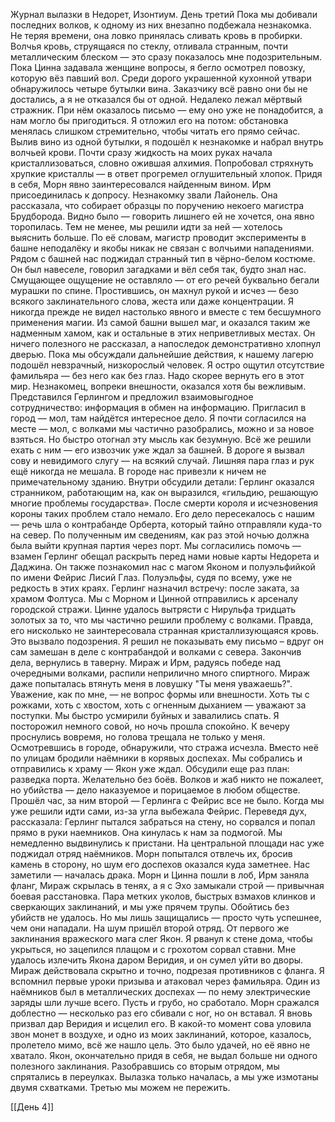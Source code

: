 Журнал вылазки в Недорет, Изонтиум. День третий
Пока мы добивали последних волков, к одному из них внезапно подбежала незнакомка. Не теряя времени, она ловко принялась сливать кровь в пробирки. Волчья кровь, струящаяся по стеклу, отливала странным, почти металлическим блеском — это сразу показалось мне подозрительным. Пока Цинна задавала женщине вопросы, я бегло осмотрел повозку, которую вёз павший вол. Среди дорого украшенной кухонной утвари обнаружилось четыре бутылки вина. Заказчику всё равно они бы не достались, а я не отказался бы от одной.
Недалеко лежал мёртвый стражник. При нём оказалось письмо — ему оно уже не понадобится, а нам могло бы пригодиться. Я отложил его на потом: обстановка менялась слишком стремительно, чтобы читать его прямо сейчас. Вылив вино из одной бутылки, я подошёл к незнакомке и набрал внутрь волчьей крови. Почти сразу жидкость на моих руках начала кристаллизоваться, словно ожившая алхимия. Попробовал стряхнуть хрупкие кристаллы — в ответ прогремел оглушительный хлопок.
Придя в себя, Морн явно заинтересовался найденным вином. Ирм присоединилась к допросу. Незнакомку звали Лайонель. Она рассказала, что собирает образцы по поручению некоего магистра Брудборода. Видно было — говорить лишнего ей не хочется, она явно торопилась. Тем не менее, мы решили идти за ней — хотелось выяснить больше.
По её словам, магистр проводит эксперименты в башне неподалёку и якобы никак не связан с волчьими нападениями. Рядом с башней нас поджидал странный тип в чёрно-белом костюме. Он был навеселе, говорил загадками и вёл себя так, будто знал нас. Смущающее ощущение не оставляло — от его речей буквально бегали мурашки по спине. Простившись, он махнул рукой и исчез — безо всякого заклинательного слова, жеста или даже концентрации. Я никогда прежде не видел настолько явного и вместе с тем бесшумного применения магии.
Из самой башни вышел маг, и оказался таким же надменным хамом, как и остальные в этих неприветливых местах. Он ничего полезного не рассказал, а напоследок демонстративно хлопнул дверью. Пока мы обсуждали дальнейшие действия, к нашему лагерю подошёл невзрачный, низкорослый человек. Я остро ощутил отсутствие фамильяра — без него как без глаз. Надо скорее вернуть его в этот мир.
Незнакомец, вопреки внешности, оказался хотя бы вежливым. Представился Герлингом и предложил взаимовыгодное сотрудничество: информация в обмен на информацию. Пригласил в город — мол, там найдётся интересное дело. Я почти согласился на месте — мол, с волками мы частично разобрались, можно и за новое взяться. Но быстро отогнал эту мысль как безумную. Всё же решили ехать с ним — его извозчик уже ждал за башней.
В дороге я вызвал сову и невидимого слугу — на всякий случай. Лишняя пара глаз и рук ещё никогда не мешала. В городе нас привезли к ничем не примечательному зданию. Внутри обсудили детали: Герлинг оказался странником, работающим на, как он выразился, «гильдию, решающую многие проблемы государства». После смерти короля и исчезновения короны таких проблем стало немало. Его дело пересекалось с нашим — речь шла о контрабанде Орберта, который тайно отправляли куда-то на север.
По полученным им сведениям, как раз этой ночью должна была выйти крупная партия через порт. Мы согласились помочь — взамен Герлинг обещал раскрыть перед нами новые карты Недорета и Даджина. Он также познакомил нас с магом Яконом и полуэльфийкой по имени Фейрис Лисий Глаз. Полуэльфы, судя по всему, уже не редкость в этих краях. Герлинг назначил встречу: после заката, за храмом Фолтуса.
Мы с Морном и Цинной отправились к арсеналу городской стражи. Цинне удалось вытрясти с Нирульфа тридцать золотых за то, что мы частично решили проблему с волками. Правда, его нисколько не заинтересовала странная кристаллизующаяся кровь. Это вызвало подозрения. Я решил не показывать ему письмо – вдруг он сам замешан в деле с контрабандой и волками с севера.
Закончив дела, вернулись в таверну. Мираж и Ирм, радуясь победе над очередными волками, распили неприлично много спиртного. Мираж даже попыталась втянуть меня в ловушку "Ты меня уважаешь?". Уважение, как по мне, — не вопрос формы или внешности. Хоть ты с рожками, хоть с хвостом, хоть с огненным дыханием — уважают за поступки. Мы быстро усмирили буйных и завалились спать.
Я посторожил немного совой, но ночь прошла спокойно. К вечеру проснулись вовремя, но голова трещала не только у меня. Осмотревшись в городе, обнаружили, что стража исчезла. Вместо неё по улицам бродили наёмники в корявых доспехах.
Мы собрались и отправились к храму — Якон уже ждал. Обсудили еще раз план: разведка порта. Желательно без боёв. Волков и жаб никто не пожалеет, но убийства — дело наказуемое и порицаемое в любом обществе. Прошёл час, за ним второй — Герлинга с Фейрис все не было. Когда мы уже решили идти сами, из-за угла выбежала Фейрис. Переведя дух, рассказала: Герлинг пытался забраться на стену, но сорвался и попал прямо в руки наемников. Она кинулась к нам за подмогой. Мы немедленно выдвинулись к пристани. На центральной площади нас уже поджидал отряд наёмников. Морн попытался отвлечь их, бросив камень в сторону, но шум его доспехов оказался куда заметнее. Нас заметили — началась драка.
Морн и Цинна пошли в лоб, Ирм заняла фланг, Мираж скрылась в тенях, а я с Эхо замыкали строй — привычная боевая расстановка. Пара метких уколов, быстрых взмахов клинков и сверкающих заклинаний, и мы уже прячем трупы. Обойтись без убийств не удалось. Но мы лишь защищались — просто чуть успешнее, чем они нападали.
На шум пришёл второй отряд. От первого же заклинания вражеского мага слег Якон. Я рванул к стене дома, чтобы укрыться, но зацепился плащом и с грохотом сорвал ставни. Мне удалось излечить Якона даром Веридия, и он сумел уйти во дворы.
Мираж действовала скрытно и точно, подрезая противников с фланга. Я вспомнил первые уроки призыва и атаковал через фамильяра. Один из наёмников был в металлических доспехах — по нему электрические заряды шли лучше всего. Пусть и грубо, но сработало.
Морн сражался доблестно — несколько раз его сбивали с ног, но он вставал. Я вновь призвал дар Веридия и исцелил его. В какой-то момент сова уловила звон монет в воздухе, и одно из моих заклинаний, которое, казалось, пролетело мимо, всё же нашло цель. Это было удачей, но её явно не хватало. Якон, окончательно придя в себя, не выдал больше ни одного полезного заклинания.
Разобравшись со вторым отрядом, мы спрятались в переулках. Вылазка только началась, а мы уже измотаны двумя схватками. Третью мы можем не пережить.

[[День 4]]